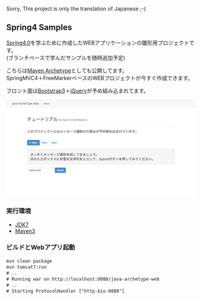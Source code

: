 Sorry, This project is only the translation of Japanese ;-(

## Spring4 Samples

[Spring4.0][spring4]を学ぶために作成したWEBアプリケーションの雛形用プロジェクトです。  
(ブランチベースで学んだサンプルを随時追加予定)

こちらは[Maven Archetype][original-archetype]としても公開してます。  
SpringMVC4＋FreeMarkerベースのWEBプロジェクトが今すぐ作成できます。

フロント面は[Bootstrap3][bt3]＋[jQuery][jq]が予め組み込まれてます。

![Screenshot](screenshot.png)

### 実行環境

* [JDK7][jdk7]
* [Maven3][maven]


### ビルドとWebアプリ起動

```shell
mvn clean package
mvn tomcat7:run
# ..
# Running war on http://localhost:8080/java-archetype-web
# ..
# Starting ProtocolHandler ["http-bio-8080"]
```

[jdk7]: http://www.oracle.com/technetwork/java/javase/downloads/jdk7-downloads-1880260.html
[maven]: http://maven.apache.org/download.cgi
[spring4]: http://projects.spring.io/spring-framework/
[bt3]: http://getbootstrap.com/ 
[jq]: http://jquery.com/
[original-archetype]: http://github.com/ogaclejapan/maven-archetypes

